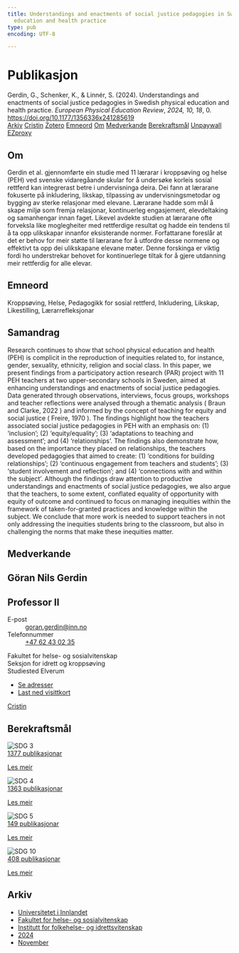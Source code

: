 ```yaml
---
title: Understandings and enactments of social justice pedagogies in Swedish physical
  education and health practice
type: pub
encoding: UTF-8

---
```

<h1>Publikasjon</h1>
<article id="csl-bib-container-8AVLHG99" class="csl-bib-container">
  <div class="csl-bib-body"> <div class="csl-entry">Gerdin, G., Schenker, K., &#38; Linnér, S. (2024). Understandings and enactments of social justice pedagogies in Swedish physical education and health practice. <i>European Physical Education Review</i>, <i>2024, 10, 18</i>, 0. <a href="https://doi.org/10.1177/1356336x241285619">https://doi.org/10.1177/1356336x241285619</a></div> </div>
  <div class="csl-bib-buttons">
    <a href="#taxonomy-article-8AVLHG99" alt="archive" class="csl-bib-button">Arkiv</a>
    <a href="https://app.cristin.no/results/show.jsf?id=2316700" alt="Cristin" class="csl-bib-button">Cristin</a>
    <a href="http://zotero.org/groups/5881554/items/8AVLHG99" alt="Zotero" class="csl-bib-button">Zotero</a>
    <a href="#keywords-article-8AVLHG99" alt="keywords" class="csl-bib-button">Emneord</a>
    <a href="#about-article-8AVLHG99" alt="about_pub" class="csl-bib-button">Om</a>
    <a href="#contributors-article-8AVLHG99" alt="contributors" class="csl-bib-button">Medverkande</a>
    <a href="#sdg-article-8AVLHG99" alt="sdg" class="csl-bib-button">Berekraftsmål</a>
    <a href="https://journals.sagepub.com/doi/pdf/10.1177/1356336X241285619" alt="Unpaywall" class="csl-bib-button">Unpaywall</a>
    <a href="https://journals.sagepub.com/doi/pdf/10.1177/1356336X241285619" alt="EZproxy" class="csl-bib-button">EZproxy</a>
  </div>
  <div id="csl-bib-meta-container-8AVLHG99"></div>
</article>
<div id="csl-bib-meta-8AVLHG99" class="csl-bib-meta">
  <article id="about-article-8AVLHG99" class="about_pub-article">
    <h1>Om</h1>
    Gerdin et al. gjennomførte ein studie med 11 lærarar i kroppsøving og helse (PEH) ved svenske vidaregåande skular for å undersøke korleis sosial rettferd kan integrerast betre i undervisninga deira. Dei fann at lærarane fokuserte på inkludering, likskap, tilpassing av undervisningsmetodar og bygging av sterke relasjonar med elevane. Lærarane hadde som mål å skape miljø som fremja relasjonar, kontinuerleg engasjement, elevdeltaking og samanhengar innan faget. Likevel avdekte studien at lærarane ofte forveksla like moglegheiter med rettferdige resultat og hadde ein tendens til å ta opp ulikskapar innanfor eksisterande normer. Forfattarane foreslår at det er behov for meir støtte til lærarane for å utfordre desse normene og effektivt ta opp dei ulikskapane elevane møter. Denne forskinga er viktig fordi ho understrekar behovet for kontinuerlege tiltak for å gjere utdanning meir rettferdig for alle elevar.
  </article>
  <article id="keywords-article-8AVLHG99" class="keywords-article">
    <h1>Emneord</h1>
    Kroppsøving, Helse, Pedagogikk for sosial rettferd, Inkludering, Likskap, Likestilling, Lærarrefleksjonar
  </article>
  <article id="abstract-article-8AVLHG99" class="abstract-article">
    <h1>Samandrag</h1>
    Research continues to show that school physical education and health (PEH) is complicit in the reproduction of inequities related to, for instance, gender, sexuality, ethnicity, religion and social class. In this paper, we present findings from a participatory action research (PAR) project with 11 PEH teachers at two upper-secondary schools in Sweden, aimed at enhancing understandings and enactments of social justice pedagogies. Data generated through observations, interviews, focus groups, workshops and teacher reflections were analysed through a thematic analysis ( Braun and Clarke, 2022 ) and informed by the concept of teaching for equity and social justice ( Freire, 1970 ). The findings highlight how the teachers associated social justice pedagogies in PEH with an emphasis on: (1) ‘inclusion’; (2) ‘equity/equality’; (3) ‘adaptations to teaching and assessment’; and (4) ‘relationships’. The findings also demonstrate how, based on the importance they placed on relationships, the teachers developed pedagogies that aimed to create: (1) ‘conditions for building relationships’; (2) ‘continuous engagement from teachers and students’; (3) ‘student involvement and reflection’; and (4) ‘connections with and within the subject’. Although the findings draw attention to productive understandings and enactments of social justice pedagogies, we also argue that the teachers, to some extent, conflated equality of opportunity with equity of outcome and continued to focus on managing inequities within the framework of taken-for-granted practices and knowledge within the subject. We conclude that more work is needed to support teachers in not only addressing the inequities students bring to the classroom, but also in challenging the norms that make these inequities matter.
  </article>
  <article id="contributors-article-8AVLHG99" class="contributors-article">
    <h1>Medverkande</h1>
    <div class="personas"> <div class="vrtx-hinn-person-card"> <div class="photo"> <i class="lar la-user-circle missing-person"></i> </div> <div class="info"> <hgroup><h1>Göran Nils Gerdin</h1> <h2>Professor II</h2> </hgroup><dl> <dt>E-post</dt> <dd> <a href="mailto:goran.gerdin@inn.no">goran.gerdin@inn.no</a> </dd> <dt>Telefonnummer</dt> <dd><a href="tel:+4762430235"> +47 62 43 02 35 </a></dd> </dl> <p> Fakultet for helse- og sosialvitenskap<br> Seksjon for idrett og kroppsøving<br> Studiested Elverum </p> <ul class="vrtx-hinn-links"> <li><a href="https://www.inn.no/finn-en-ansatt/goran-gerdin.html#vrtx-hinn-addresses">Se adresser</a></li> <li><a href="https://www.inn.no/finn-en-ansatt/goran-gerdin.html?vrtx=vcf">Last ned visittkort</a></li> </ul> </div> </div> <a href="https://app.cristin.no/persons/show.jsf?id=1768099" alt="Cristin URL" class="personas-cristin">Cristin</a> </div>
  </article>
  <article id="sdg-article-8AVLHG99" class="sdg-article">
    <h1>Berekraftsmål</h1>
    <div class="sdg-container"><div id="sdg3" class="sdg">
        <img src="{{< params subfolder >}}images/sdg/sdg03_nn.png" class="image" alt="SDG 3">
        <div class="sdg-overlay">
          <a href="{{< params subfolder >}}nn/archive/?sdg=3#archive" class="sdg-publication-count"><span>1377</span> publikasjonar</a>
          <p><a href="https://fn.no/om-fn/fns-baerekraftsmaal/god-helse-og-livskvalitet?lang=nno-NO" class="sdg-read-more">Les meir</a></p>
        </div>
      </div> <div id="sdg4" class="sdg">
        <img src="{{< params subfolder >}}images/sdg/sdg04_nn.png" class="image" alt="SDG 4">
        <div class="sdg-overlay">
          <a href="{{< params subfolder >}}nn/archive/?sdg=4#archive" class="sdg-publication-count"><span>1363</span> publikasjonar</a>
          <p><a href="https://fn.no/om-fn/fns-baerekraftsmaal/god-utdanning?lang=nno-NO" class="sdg-read-more">Les meir</a></p>
        </div>
      </div> <div id="sdg5" class="sdg">
        <img src="{{< params subfolder >}}images/sdg/sdg05_nn.png" class="image" alt="SDG 5">
        <div class="sdg-overlay">
          <a href="{{< params subfolder >}}nn/archive/?sdg=5#archive" class="sdg-publication-count"><span>149</span> publikasjonar</a>
          <p><a href="https://fn.no/om-fn/fns-baerekraftsmaal/likestilling-mellom-kjoennene?lang=nno-NO" class="sdg-read-more">Les meir</a></p>
        </div>
      </div> <div id="sdg10" class="sdg">
        <img src="{{< params subfolder >}}images/sdg/sdg10_nn.png" class="image" alt="SDG 10">
        <div class="sdg-overlay">
          <a href="{{< params subfolder >}}nn/archive/?sdg=10#archive" class="sdg-publication-count"><span>408</span> publikasjonar</a>
          <p><a href="https://fn.no/om-fn/fns-baerekraftsmaal/mindre-ulikhet?lang=nno-NO" class="sdg-read-more">Les meir</a></p>
        </div>
      </div></div>
  </article>
  <article id="taxonomy-article-8AVLHG99" class="taxonomy-article">
    <h1>Arkiv</h1>
    <ul>
      <li><a href="{{< params subfolder >}}nn/archive/?key=3DCRN523">Universitetet i Innlandet</a></li>
      <li><a href="{{< params subfolder >}}nn/archive/?key=IDKFS3MX">Fakultet for helse- og sosialvitenskap</a></li>
      <li><a href="{{< params subfolder >}}nn/archive/?key=FJXE3Z8X">Institutt for folkehelse- og idrettsvitenskap</a></li>
      <li><a href="{{< params subfolder >}}nn/archive/?key=DLUBDP8T">2024</a></li>
      <li><a href="{{< params subfolder >}}nn/archive/?key=ANWITLIG">November</a></li>
    </ul>
  </article>
</div>
